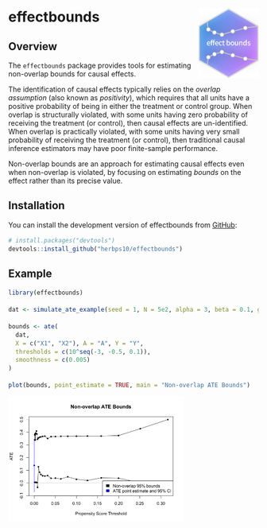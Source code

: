 
<!-- README.md is generated from README.Rmd. Please edit that file -->

# effectbounds <img src="man/figures/logo.png" align="right" height="140" style="display:relative;z-index:1000" />

<!-- badges: start -->
<!-- badges: end -->

## Overview

The `effectbounds` package provides tools for estimating non-overlap
bounds for causal effects.

The identification of causal effects typically relies on the *overlap
assumption* (also known as *positivity*), which requires that all units
have a positive probability of being in either the treatment or control
group. When overlap is structurally violated, with some units having
zero probability of receiving the treatment (or control), then causal
effects are un-identified. When overlap is practically violated, with
some units having very small probability of receiving the treatment (or
control), then traditional causal inference estimators may have poor
finite-sample performance.

Non-overlap bounds are an approach for estimating causal effects even
when non-overlap is violated, by focusing on estimating *bounds* on the
effect rather than its precise value.

## Installation

You can install the development version of effectbounds from
[GitHub](https://github.com/herbps10/effectbounds):

``` r
# install.packages("devtools")
devtools::install_github("herbps10/effectbounds")
```

## Example

``` r
library(effectbounds)

dat <- simulate_ate_example(seed = 1, N = 5e2, alpha = 3, beta = 0.1, gamma = 1)

bounds <- ate(
  dat, 
  X = c("X1", "X2"), A = "A", Y = "Y", 
  thresholds = c(10^seq(-3, -0.5, 0.1)), 
  smoothness = c(0.005)
)

plot(bounds, point_estimate = TRUE, main = "Non-overlap ATE Bounds")
```

<img src="man/figures/README-example-1.png" width="70%" />
